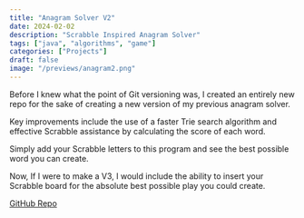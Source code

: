 ```yaml
---
title: "Anagram Solver V2"
date: 2024-02-02
description: "Scrabble Inspired Anagram Solver"
tags: ["java", "algorithms", "game"]
categories: ["Projects"]
draft: false
image: "/previews/anagram2.png"
---
```


Before I knew what the point of Git versioning was, I created an entirely new repo for the sake of creating a new version of my previous anagram solver.

Key improvements include the use of a faster Trie search algorithm and effective Scrabble assistance by calculating the score of each word.

Simply add your Scrabble letters to this program and see the best possible word you can create.

Now, If I were to make a V3, I would include the ability to insert your Scrabble board for the absolute best possible play you could create.

[GitHub Repo](https://github.com/EricSpencer00/AnagramSolverV2)